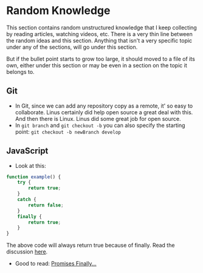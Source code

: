 # Random Knowledge

This section contains random unstructured knowledge that I keep collecting by reading articles, watching videos, etc. There is a very thin line between the random ideas and this section.
Anything that isn't a very specific topic under any of the sections, will go under this section. 

But if the bullet point starts to grow too large, it should moved to a file of its own, either under this section or may be even in a section on the topic it belongs to.

## Git
- In Git, since we can add any repository copy as a remote, it' so easy to collaborate. Linus certainly did help open source a great deal with this. And then there is Linux. Linus did some great job for open source.
- In `git branch` and `git checkout -b` you can also specify the starting point: `git checkout -b newBranch develop`

## JavaScript
- Look at this:
```javascript
function example() {
    try {
        return true;
    }
    catch {
        return false;
    }
    finally {
        return true;
    }
}
```

The above code will always return true because of finally. Read the discussion [here][1].

- Good to read: [Promises Finally...][2]



[1]: https://stackoverflow.com/a/3838130/2407962
[2]: https://developer.mozilla.org/en-US/docs/Web/JavaScript/Reference/Global_Objects/Promise/finally

